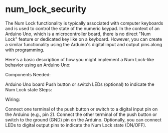 # num_lock_security
The Num Lock functionality is typically associated with computer keyboards and is used to control the state of the numeric keypad. In the context of an Arduino Uno, which is a microcontroller board, there is no direct "Num Lock" feature or dedicated key like on a keyboard. However, you can create a similar functionality using the Arduino's digital input and output pins along with programming.

Here's a basic description of how you might implement a Num Lock-like behavior using an Arduino Uno:

Components Needed:

Arduino Uno board
Push button or switch
LEDs (optional) to indicate the Num Lock state
Steps:

Wiring:

Connect one terminal of the push button or switch to a digital input pin on the Arduino (e.g., pin 2).
Connect the other terminal of the push button or switch to the ground (GND) pin on the Arduino.
Optionally, you can connect LEDs to digital output pins to indicate the Num Lock state (ON/OFF).
